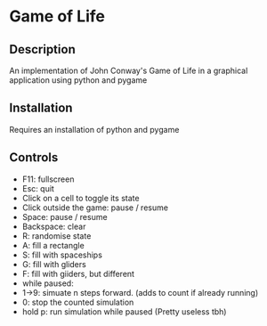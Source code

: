 # Game of Life

## Description
An implementation of John Conway's Game of Life in a graphical application using python and pygame

## Installation
Requires an installation of python and pygame

## Controls
- F11: fullscreen
- Esc: quit
- Click on a cell to toggle its state
- Click outside the game: pause / resume
- Space: pause / resume
- Backspace: clear
- R: randomise state
- A: fill a rectangle
- S: fill with spaceships
- G: fill with gliders
- F: fill with giiders, but different
- while paused:
-   1->9: simuate n steps forward. (adds to count if already running)
-   0: stop the counted simulation
-   hold p: run simulation while paused (Pretty useless tbh)